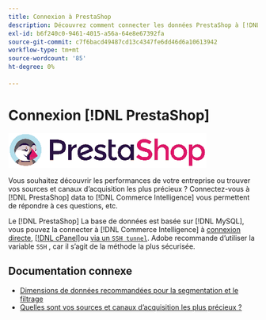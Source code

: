 ```yaml
---
title: Connexion à PrestaShop
description: Découvrez comment connecter les données PrestaShop à [!DNL Commerce Intelligence].
exl-id: b6f240c0-9461-4015-a56a-64e8e67392fa
source-git-commit: c7f6bacd49487cd13c4347fe6dd46d6a10613942
workflow-type: tm+mt
source-wordcount: '85'
ht-degree: 0%

---
```


# Connexion [!DNL PrestaShop]

![](../../../assets/Prestashop-logo.png)

Vous souhaitez découvrir les performances de votre entreprise ou trouver vos sources et canaux d’acquisition les plus précieux ? Connectez-vous à [!DNL PrestaShop] data to [!DNL Commerce Intelligence] vous permettent de répondre à ces questions, etc.

Le [!DNL PrestaShop] La base de données est basée sur [!DNL MySQL], vous pouvez la connecter à [!DNL Commerce Intelligence] à [connexion directe](../integrations/mysql-via-a-direct-connection.md), [[!DNL cPanel]](../integrations/mysql-via-cpanel.md)ou [via un `SSH tunnel`](../integrations/mysql-via-ssh-tunnel.md). Adobe recommande d’utiliser la variable `SSH` , car il s’agit de la méthode la plus sécurisée.

## Documentation connexe

* [Dimensions de données recommandées pour la segmentation et le filtrage](../../../best-practices/segment-filter.md)
* [Quelles sont vos sources et canaux d’acquisition les plus précieux ?](../../analysis/most-value-source-channel.md)
